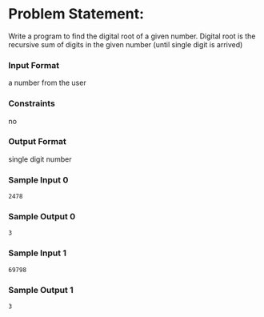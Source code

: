 # Problem Statement:

Write a program to find the digital root of a given number. Digital root is the recursive sum of digits in the given number (until single digit is arrived)

### Input Format

a number from the user

### Constraints

no

### Output Format

single digit number

### Sample Input 0
```
2478
```
### Sample Output 0
```
3
```
### Sample Input 1
```
69798
```
### Sample Output 1
```
3
```
